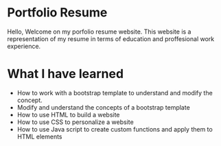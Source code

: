# Portfolio Resume

Hello,
Welcome on my porfolio resume website. 
This website is a representation of my resume in terms of education and proffesional work experience.



# What I have learned

- How to work with a bootstrap template to understand and modify the concept.
- Modify and understand the concepts of a bootstrap template
- How to use HTML to build a website
- How to use CSS to personalize a website
- How to use Java script to create custom functions and apply them to HTML elements


 
